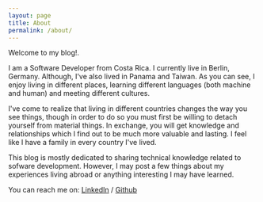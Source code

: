 ```yaml
---
layout: page
title: About
permalink: /about/
---
```


Welcome to my blog!.

I am a Software Developer from Costa Rica. I currently live in Berlin, Germany. Although, I've also lived in Panama and Taiwan. As you can see, I enjoy living in different places, learning different languages (both machine and human) and meeting different cultures.

I've come to realize that living in different countries changes the way you see things, though in order to do so you must first be willing to detach yourself from material things. In exchange, you will get knowledge and relationships which I find out to be much more valuable and lasting. I feel like I have a family in every country I've lived.

This blog is mostly dedicated to sharing technical knowledge related to sofware development. However, I may post a few things about my experiences living abroad or anything interesting I may have learned.

You can reach me on:
[LinkedIn][linkedin-profile] /
[Github][github-profile]

[linkedin-profile]: https://www.linkedin.com/in/josefcorojas/
[github-profile]: https://github.com/francisco-rojas
